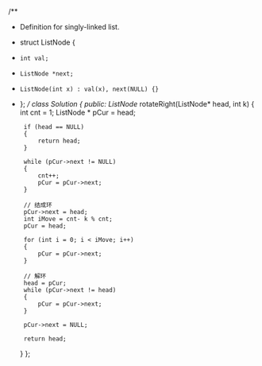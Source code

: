 /**
 * Definition for singly-linked list.
 * struct ListNode {
 *     int val;
 *     ListNode *next;
 *     ListNode(int x) : val(x), next(NULL) {}
 * };
 */
class Solution {
public:
    ListNode* rotateRight(ListNode* head, int k) {
        int cnt = 1;
        ListNode * pCur = head;
        
        if (head == NULL)
        {
            return head;
        }
        
        while (pCur->next != NULL)
        {
            cnt++;
            pCur = pCur->next;
        }
        
        // 结成环
        pCur->next = head;
        int iMove = cnt- k % cnt;
        pCur = head;
        
        for (int i = 0; i < iMove; i++)
        {
            pCur = pCur->next;
        }
        
        // 解环
        head = pCur;
        while (pCur->next != head)
        {
            pCur = pCur->next;
        }
        
        pCur->next = NULL;
        
        return head;
    }
};
